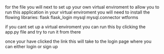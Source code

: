 for the file you will next to set up your own virtual enviroment to allow you to run this application in your virtual enviroment you will need to install the flowing libraries:
flask
flask_login
mysql
mysql.connector
wtforms

if you cant set up a virtual enviroment you can run this by clicking the app.py file and try to run it from there 

once your have clicked the link this will take to the login page where you can either login or sign up 

